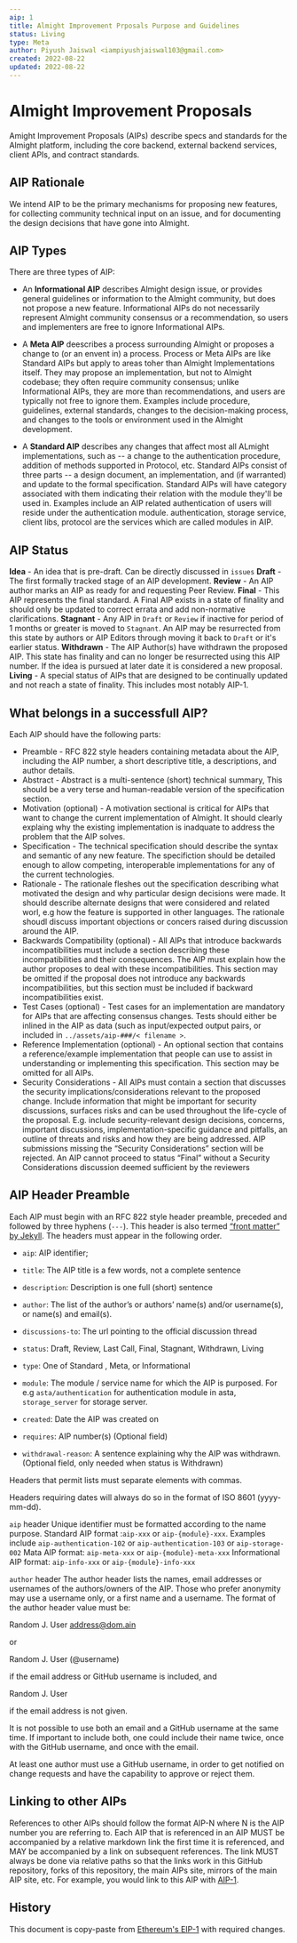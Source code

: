 ```yaml
---
aip: 1
title: Almight Improvement Prposals Purpose and Guidelines
status: Living
type: Meta
author: Piyush Jaiswal <iampiyushjaiswal103@gmail.com>
created: 2022-08-22
updated: 2022-08-22
---
```

# Almight Improvement Proposals
Amight Improvement Proposals (AIPs) describe specs and standards for the Almight platform, including the core backend, external backend services, client APIs, and contract standards.

## AIP Rationale
We intend AIP to be the primary mechanisms for proposing new features, for collecting community technical input on an issue, and for documenting the design decisions that have gone into Almight. 

## AIP Types
There are three types of AIP:
* An <strong>Informational AIP</strong> describes Almight design issue, or provides general guidelines or information to the Almight community, but does not propose a new feature. Informational AIPs do not necessarily represent Almight community consensus or a recommendation, so users and implementers are free to ignore Informational AIPs.

* A <strong>Meta AIP</strong> deescribes a process surrounding Almight or proposes a change to (or an envent in) a process. Process or Meta AIPs are like Standard AIPs but apply to areas toher than Almight Implementations itself. They may propose an implementation, but not to Almight codebase; they often require community consensus; unlike Informational AIPs, they are more than recommendations, and users are typically not free to ignore them. Examples include procedure, guidelines, external standards, changes to the decision-making process, and changes to the tools or environment used in the Almight development.

* A <strong>Standard AIP</strong> describes any changes that affect most all ALmight implementations, such as -- a change to the authentication procedure, addition of methods supported in Protocol, etc. Standard AIPs consist of three parts -- a design document, an implementation, and (if warranted) and update to the formal specification.
Standard AIPs will have category associated with them indicating their relation with the module they'll be used in. Examples include an AIP related authentication of users will reside under the authentication module. authentication, storage service, client libs, protocol are the services which are called modules in AIP.

## AIP Status

**Idea** - An idea that is pre-draft. Can be directly discussed in `issues`
**Draft** - The first formally tracked stage of an AIP development.
**Review** - An AIP author marks an AIP as ready for and requesting Peer Review.
**Final** - This AIP represents the final standard. A Final AIP exists in a state of finality and should only be updated to correct errata and add non-normative clarifications.
**Stagnant** - Any AIP in `Draft` or `Review` if inactive for period of 1 months or greater is moved to `Stagnant`. An AIP may be resurrected from this state by authors or AIP Editors through moving it back to `Draft` or it's earlier status.
**Withdrawn** - The AIP Author(s) have withdrawn the proposed AIP. This state has finality and can no longer be resurrected using this AIP number. If the idea is pursued at later date it is considered a new proposal. 
**Living** - A special status of AIPs that are designed to be continually updated and not reach a state of finality. This includes most notably AIP-1.

## What belongs in a successfull AIP?
Each AIP should have the following parts:
* Preamble - RFC 822 style headers containing metadata about the AIP, including the AIP number, a short descriptive title, a descriptions, and author details. 
* Abstract - Abstract is a multi-sentence (short) technical summary, This should be a very terse and human-readable version of the specification section.
* Motivation (optional) - A motivation sectional is critical for AIPs that want to change the current implementation of Almight. It should clearly explaing why the existing implementation is inadquate to address the problem that the AIP solves.
* Specification - The technical specification should describe the syntax and semantic of any new feature. The specifiction should be detailed enough to allow competing, interoperable implementations for any of the current technologies.
* Rationale - The rationale fleshes out the specification describing what motivated the design and why particular design decisions were made. It should describe alternate designs that were considered and related worl, e.g how the feature is supported in other languages. The rationale shoudl discuss important objections or concers raised during discussion around the AIP.
* Backwards Compatibility (optional) - All AIPs that introduce backwards incompatibilities must include a section describing these incompatibilities and their consequences. The AIP must explain how the author proposes to deal with these incompatibilities. This section may be omitted if the proposal does not introduce any backwards incompatibilities, but this section must be included if backward incompatibilities exist.
* Test Cases (optional) - Test cases for an implementation are mandatory for AIPs that are affecting consensus changes. Tests should either be inlined in the AIP as data (such as input/expected output pairs, or included in `../assets/aip-###/< filename >`. 
* Reference Implementation (optional) - An optional section that contains a reference/example implementation that people can use to assist in understanding or implementing this specification. This section may be omitted for all AIPs.
* Security Considerations - All AIPs must contain a section that discusses the security implications/considerations relevant to the proposed change. Include information that might be important for security discussions, surfaces risks and can be used throughout the life-cycle of the proposal. E.g. include security-relevant design decisions, concerns, important discussions, implementation-specific guidance and pitfalls, an outline of threats and risks and how they are being addressed. AIP submissions missing the “Security Considerations” section will be rejected. An AIP cannot proceed to status “Final” without a Security Considerations discussion deemed sufficient by the reviewers


## AIP Header Preamble
Each AIP must begin with an RFC 822 style header preamble, preceded and followed by three hyphens (`---`). This header is also termed [“front matter” by Jekyll](https://jekyllrb.com/docs/front-matter/). The headers must appear in the following order.

* `aip`: AIP identifier; 

* `title`: The AIP title is a few words, not a complete sentence

* `description`: Description is one full (short) sentence

* `author`: The list of the author’s or authors’ name(s) and/or username(s), or name(s) and email(s).

* `discussions-to`: The url pointing to the official discussion thread

* `status`: Draft, Review, Last Call, Final, Stagnant, Withdrawn, Living

* `type`: One of Standard , Meta, or Informational

* `module`: The module / service name for which the AIP is purposed. For e.g `asta/authentication` for authentication module in asta, `storage_server` for storage server.

* `created`: Date the AIP was created on

* `requires`: AIP number(s) (Optional field)

* `withdrawal-reason`: A sentence explaining why the AIP was withdrawn. (Optional field, only needed when status is Withdrawn)

Headers that permit lists must separate elements with commas.

Headers requiring dates will always do so in the format of ISO 8601 (yyyy-mm-dd).

`aip` header
Unique identifier must be formatted according to the name purpose.
Standard AIP format :`aip-xxx` or `aip-{module}-xxx`. Examples include `aip-authentication-102` or `aip-authentication-103` or `aip-storage-002`
Mata AIP format: `aip-meta-xxx` or `aip-{module}-meta-xxx`
Informational AIP format: `aip-info-xxx` or `aip-{module}-info-xxx`

`author` header
The author header lists the names, email addresses or usernames of the authors/owners of the AIP. Those who prefer anonymity may use a username only, or a first name and a username. The format of the author header value must be:

Random J. User <address@dom.ain>

or

Random J. User (@username)

if the email address or GitHub username is included, and

Random J. User

if the email address is not given.

It is not possible to use both an email and a GitHub username at the same time. If important to include both, one could include their name twice, once with the GitHub username, and once with the email.

At least one author must use a GitHub username, in order to get notified on change requests and have the capability to approve or reject them.

## Linking to other AIPs
References to other AIPs should follow the format AIP-N where N is the AIP number you are referring to. Each AIP that is referenced in an AIP MUST be accompanied by a relative markdown link the first time it is referenced, and MAY be accompanied by a link on subsequent references. The link MUST always be done via relative paths so that the links work in this GitHub repository, forks of this repository, the main AIPs site, mirrors of the main AIP site, etc. For example, you would link to this AIP with [AIP-1](/AIPS/aip-1).

## History
This document is copy-paste from [Ethereum's EIP-1](https://github.com/ethereum/EIPs/blob/master/EIPS/eip-1.md) with required changes.